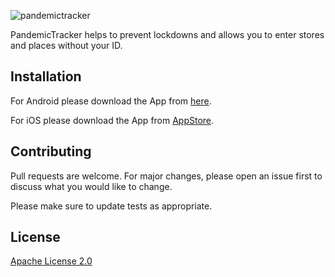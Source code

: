 ![pandemictracker](https://github.com/talked-inc/pandemictracker/img/pc-logo.png?raw=true)

PandemicTracker helps to prevent lockdowns and allows you to enter stores and places without your ID.

## Installation

For Android please download the App from [here](https://github.com/talked-inc/pandemictracker/download/android-branch/latest/).

For iOS please download the App from [AppStore](https://apps.apple.com/no/app/pandemictracker/305031).


## Contributing
Pull requests are welcome. For major changes, please open an issue first to discuss what you would like to change.

Please make sure to update tests as appropriate.

## License
[Apache License 2.0](https://choosealicense.com/licenses/apache-2.0/)
